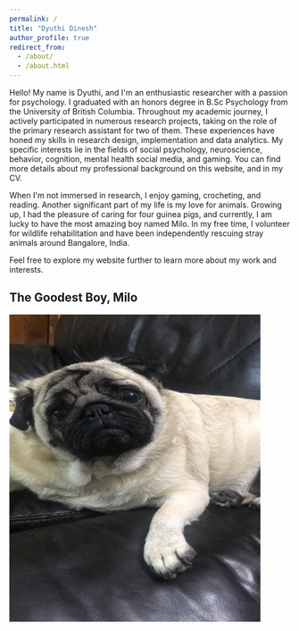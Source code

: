 ```yaml
---
permalink: /
title: "Dyuthi Dinesh"
author_profile: true
redirect_from: 
  - /about/
  - /about.html
---
```


Hello! My name is Dyuthi, and I'm an enthusiastic researcher with a passion for psychology. I graduated with an honors degree in B.Sc Psychology from the University of British Columbia. Throughout my academic journey, I actively participated in numerous research projects, taking on the role of the primary research assistant for two of them. These experiences have honed my skills in research design, implementation and data analytics. My specific interests lie in the fields of social psychology, neuroscience, behavior, cognition, mental health social media, and gaming. You can find more details about my professional background on this website, and in my CV.

When I'm not immersed in research, I enjoy gaming, crocheting, and reading. Another significant part of my life is my love for animals. Growing up, I had the pleasure of caring for four guinea pigs, and currently, I am lucky to have the most amazing boy named Milo. 
In my free time, I volunteer for wildlife rehabilitation and have been independently rescuing stray animals around Bangalore, India. 

Feel free to explore my website further to learn more about my work and interests.

## The Goodest Boy, Milo 
<img src="/images/milo.JPG" width="450" height="550">
